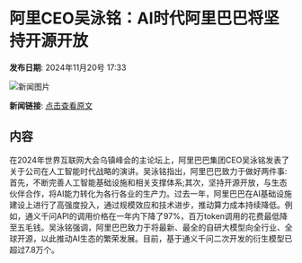 # 阿里CEO吴泳铭：AI时代阿里巴巴将坚持开源开放

**发布日期**: 2024年11月20号 17:33

![新闻图片](https://pic.chinaz.com/picmap/thumb/202405150919057479_0.jpg)

**新闻链接**: [点击查看原文](https://www.aibase.com/zh/news/13362)

## 内容

在2024年世界互联网大会乌镇峰会的主论坛上，阿里巴巴集团CEO吴泳铭发表了关于公司在人工智能时代战略的演讲。吴泳铭指出，阿里巴巴致力于做好两件事:首先，不断完善人工智能基础设施和相关支撑体系;其次，坚持开源开放，与生态伙伴合作，将AI能力转化为各行各业的生产力。过去一年，阿里巴巴在AI基础设施建设上进行了高强度投入，通过规模效应和技术进步，推动算力成本持续降低。例如，通义千问API的调用价格在一年内下降了97%，百万token调用的花费最低降至五毛钱。吴泳铭强调，阿里巴巴致力于将最新、最全的自研大模型向全行业、全球开源，以此推动AI生态的繁荣发展。目前，基于通义千问二次开发的衍生模型已超过7.8万个。
